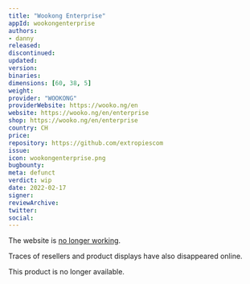 ```yaml
---
title: "Wookong Enterprise"
appId: wookongenterprise
authors:
- danny
released: 
discontinued: 
updated: 
version: 
binaries: 
dimensions: [60, 38, 5]
weight: 
provider: "WOOKONG"
providerWebsite: https://wooko.ng/en
website: https://wooko.ng/en/enterprise
shop: https://wooko.ng/en/enterprise
country: CH
price: 
repository: https://github.com/extropiescom
issue: 
icon: wookongenterprise.png
bugbounty: 
meta: defunct
verdict: wip
date: 2022-02-17
signer: 
reviewArchive: 
twitter: 
social: 
---
```


The website is [no longer working](https://twitter.com/BitcoinWalletz/status/1477479861031616517).

Traces of resellers and product displays have also disappeared online. 

This product is no longer available.